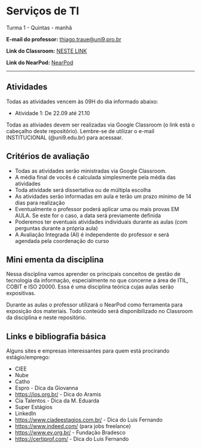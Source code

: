 # Serviços de TI

Turma 1 - Quintas - manhã

**E-mail do professor:** thiago.traue@uni9.pro.br

**Link do Classroom:** [NESTE LINK](https://classroom.google.com/c/NDg4ODEyMTczODI5?cjc=wuyaiff)

**Link do NearPod:** [NearPod](https://nearpod.com/)

---

## Atividades

Todas as atividades vencem às 09H do dia informado abaixo:

- Atividade 1: De 22.09 até 21.10

Todas as ativiades devem ser realizadas via Google Classroom (o link está o cabeçalho deste repositório). Lembre-se de utilizar o e-mail INSTITUCIONAL (@uni9.edu.br) para acessaar.

## Critérios de avaliação

- Todas as atividades serão ministradas via Google Classroom.
- A média final de vocês é calculada simplesmente pela média das atividades
- Toda atividade será dissertativa ou de múltipla escolha
- As atividades serão informadas em aula e terão um prazo mínimo de 14 dias para realização
- Eventualmente o professor poderá aplicar uma ou mais provas EM AULA. Se este for o caso, a data será previamente definida
- Poderemos ter eventuais atividades individuais durante as aulas (com perguntas durante a própria aula)
- A Avaliação Integrada (AI) é independente do professor e será agendada pela coordenação do curso

## Mini ementa da disciplina

Nessa disciplina vamos aprender os principais conceitos de gestão de tecnologia da informação, especialmente no que concerne a área de ITIL, COBIT e ISO 20000. Essa é uma disciplina teórica cujas aulas serão expositivas.

Durante as aulas o professor utilizará o NearPod como ferramenta para exposição dos materiais. Todo conteúdo será disponibilizado no Classroom da disciplina e neste repositório.

## Links e bibliografia básica

Alguns sites e empresas interessantes para quem está procirando estágio/emprego:

- CIEE
- Nube
- Catho
- Espro - Dica da Giovanna
- https://ios.org.br/ - Dica do Aramis
- Cia Talentos - Dica da M. Eduarda
- Super Estágios
- LinkedIn
- https://www.ciadeestagios.com.br/ - Dica do Luis Fernando
- https://www.indeed.com/ (para jobs freelance)
- https://www.ev.org.br/ - Fundação Bradesco
- https://certiprof.com/ - Dica do Luis Fernando
